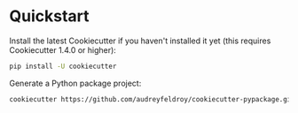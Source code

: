 # Quickstart
Install the latest Cookiecutter if you haven't installed it yet (this requires Cookiecutter 1.4.0 or higher):
```bash
pip install -U cookiecutter
```
Generate a Python package project:

```bash
cookiecutter https://github.com/audreyfeldroy/cookiecutter-pypackage.git
```
